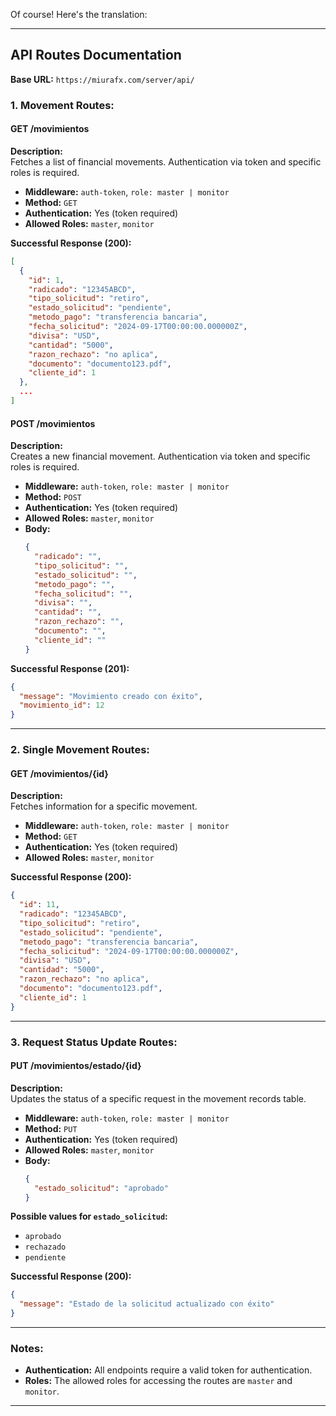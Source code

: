 Of course! Here's the translation:

---

## API Routes Documentation

**Base URL:** `https://miurafx.com/server/api/`

### 1. **Movement Routes:**

#### **GET /movimientos**

**Description:**  
Fetches a list of financial movements. Authentication via token and specific roles is required.

- **Middleware:** `auth-token`, `role: master | monitor`
- **Method:** `GET`
- **Authentication:** Yes (token required)
- **Allowed Roles:** `master`, `monitor`

**Successful Response (200):**  
```json
[
  {
    "id": 1,
    "radicado": "12345ABCD",
    "tipo_solicitud": "retiro",
    "estado_solicitud": "pendiente",
    "metodo_pago": "transferencia bancaria",
    "fecha_solicitud": "2024-09-17T00:00:00.000000Z",
    "divisa": "USD",
    "cantidad": "5000",
    "razon_rechazo": "no aplica",
    "documento": "documento123.pdf",
    "cliente_id": 1
  },
  ...
]
```

#### **POST /movimientos**

**Description:**  
Creates a new financial movement. Authentication via token and specific roles is required.

- **Middleware:** `auth-token`, `role: master | monitor`
- **Method:** `POST`
- **Authentication:** Yes (token required)
- **Allowed Roles:** `master`, `monitor`
- **Body:** 
  ```json
  {
    "radicado": "",
    "tipo_solicitud": "",
    "estado_solicitud": "",
    "metodo_pago": "",
    "fecha_solicitud": "",
    "divisa": "",
    "cantidad": "",
    "razon_rechazo": "",
    "documento": "",
    "cliente_id": ""
  }
  ```

**Successful Response (201):**  
```json
{
  "message": "Movimiento creado con éxito",
  "movimiento_id": 12
}
```

---

### 2. **Single Movement Routes:**

#### **GET /movimientos/{id}**

**Description:**  
Fetches information for a specific movement.

- **Middleware:** `auth-token`, `role: master | monitor`
- **Method:** `GET`
- **Authentication:** Yes (token required)
- **Allowed Roles:** `master`, `monitor`

**Successful Response (200):**  
```json
{
  "id": 11,
  "radicado": "12345ABCD",
  "tipo_solicitud": "retiro",
  "estado_solicitud": "pendiente",
  "metodo_pago": "transferencia bancaria",
  "fecha_solicitud": "2024-09-17T00:00:00.000000Z",
  "divisa": "USD",
  "cantidad": "5000",
  "razon_rechazo": "no aplica",
  "documento": "documento123.pdf",
  "cliente_id": 1
}
```

---

### 3. **Request Status Update Routes:**

#### **PUT /movimientos/estado/{id}**

**Description:**  
Updates the status of a specific request in the movement records table.

- **Middleware:** `auth-token`, `role: master | monitor`
- **Method:** `PUT`
- **Authentication:** Yes (token required)
- **Allowed Roles:** `master`, `monitor`
- **Body:** 
  ```json
  {
    "estado_solicitud": "aprobado"
  }
  ```

**Possible values for `estado_solicitud`:**  
- `aprobado`
- `rechazado`
- `pendiente`

**Successful Response (200):**  
```json
{
  "message": "Estado de la solicitud actualizado con éxito"
}
```

---

### Notes:
- **Authentication:** All endpoints require a valid token for authentication.
- **Roles:** The allowed roles for accessing the routes are `master` and `monitor`. 

---
